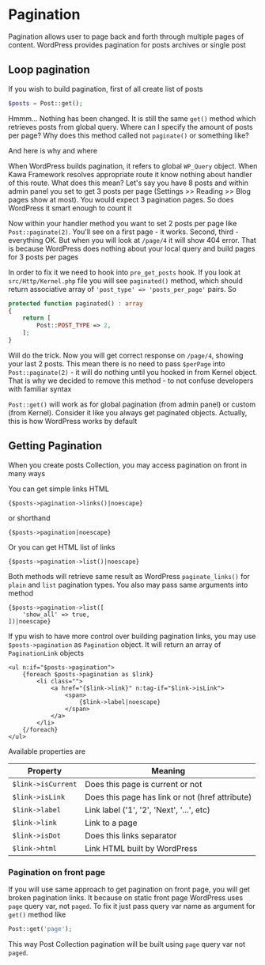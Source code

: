 # Pagination

Pagination allows user to page back and forth through multiple pages of content. WordPress provides pagination for posts archives or single post

## Loop pagination

If you wish to build pagination, first of all create list of posts

```php
$posts = Post::get();
```

Hmmm... Nothing has been changed. It is still the same `get()` method which retrieves posts from global query. Where can I specify the amount of posts per page? Why does this method called not `paginate()` or something like?

And here is why and where

When WordPress builds pagination, it refers to global `WP_Query` object. When Kawa Framework resolves appropriate route it know nothing about handler of this route. What does this mean? Let's say you have 8 posts and within admin panel you set to get 3 posts per page (Settings >> Reading >> Blog pages show at most). You would expect 3 pagination pages. So does WordPress it smart enough to count it

Now within your handler method you want to set 2 posts per page like `Post::paginate(2)`. You'll see on a first page - it works. Second, third - everything OK. But when you will look at `/page/4` it will show 404 error. That is because WordPress does nothing about your local query and build pages for 3 posts per pages

In order to fix it we need to hook into `pre_get_posts` hook. If you look at `src/Http/Kernel.php` file you will see `paginated()` method, which should return associative array of `'post_type' => 'posts_per_page'` pairs. So

```php
protected function paginated() : array
{
    return [
        Post::POST_TYPE => 2,
    ];
}
```

Will do the trick. Now you will get correct response on `/page/4`, showing your last 2 posts. This mean there is no need to pass `$perPage` into `Post::paginate(2)` - it will do nothing until you hooked in from Kernel object. That is why we decided to remove this method - to not confuse developers with familiar syntax

`Post::get()` will work as for global pagination (from admin panel) or custom (from Kernel). Consider it like you always get paginated objects. Actually, this is how WordPress works by default

## Getting Pagination

When you create posts Collection, you may access pagination on front in many ways

You can get simple links HTML

```latte
{$posts->pagination->links()|noescape}
```

or shorthand

```latte
{$posts->pagination|noescape}
```

Or you can get HTML list of links

```latte
{$posts->pagination->list()|noescape}
```

Both methods will retrieve same result as WordPress `paginate_links()` for `plain` and `list` pagination types. You also may pass same arguments into method

```latte
{$posts->pagination->list([
    'show_all' => true,
])|noescape}
```

If ypu wish to have more control over building pagination links, you may use `$posts->pagination` as `Pagination` object. It will return an array of `PaginationLink` objects  

```latte
<ul n:if="$posts->pagination">
    {foreach $posts->pagination as $link}
        <li class="">
            <a href="{$link->link}" n:tag-if="$link->isLink">
                <span>
                    {$link->label|noescape}
                </span>
            </a>
        </li>
    {/foreach}
</ul>
```

Available properties are

| Property | Meaning |
| --- | --- |
| `$link->isCurrent` | Does this page is current or not |
| `$link->isLink` | Does this page has link or not (href attribute) |
| `$link->label` | Link label ('1', '2', 'Next', '...', etc) |
| `$link->link` | Link to a page |
| `$link->isDot` | Does this links separator |
| `$link->html` | Link HTML built by WordPress |

### Pagination on front page

If you will use same approach to get pagination on front page, you will get broken pagination links. It because on static front page WordPress uses `page` query var, not `paged`. To fix it just pass query var name as argument for `get()` method like

```php
Post::get('page');
```

This way Post Collection pagination will be built using `page` query var not `paged`.
